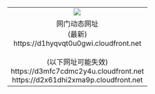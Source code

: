 ﻿<table>
  <tr></tr>
  <tr><td colspan=2 align=center><img src="https://d1hyqvqt0u0gwi.cloudfront.net/Up/oGate.jpg" /></td></tr>
  <tr><td colspan=2 align=center>网门动态网址<br/>(最新)
<br>https://d1hyqvqt0u0gwi.cloudfront.net
<br/><br/>(以下网址可能失效)
<br>https://d3mfc7cdmc2y4u.cloudfront.net
<br>https://d2x61dhi2xma9p.cloudfront.net
    </td>
  </tr>
</table>
